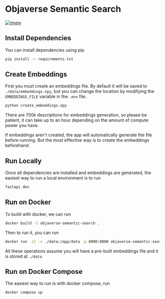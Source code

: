 # Objaverse Semantic Search

[![mypy](https://github.com/Hal51AI/ObjaverseSemanticSearch/actions/workflows/mypy.yml/badge.svg)](https://github.com/Hal51AI/ObjaverseSemanticSearch/actions/workflows/mypy.yml)

## Install Dependencies

You can install dependencies using pip

```bash
pip install -r requirements.txt
```

## Create Embeddings

First you must create an embeddings file. By default it will be saved to `./data/embeddings.npy`, but you can change the location by modifying the `EMBEDDINGS_FILE` variable in the `.env` file.

```bash
python create_embeddings.npy
```

There are 700k descriptions for embeddings generation, so please be patient, it can take up to an hour depending on the amount of compute power you have.

If embeddings aren't created, the app will automatically generate the file before running. But the most effective way is to create the embeddings beforehand. 

## Run Locally

Once all dependencies are installed and embeddings are generated, the easiest way to run a local environment is to run

```bash
fastapi dev
```

## Run on Docker

To build with docker, we can run

```bash
docker build -t objaverse-semantic-search .
```

Then to run it, you can run

```bash
docker run -it -v ./data:/app/data -p 8000:8000 objaverse-semantic-search
```

All these operations assume you will have a pre-built embeddings file and it is stored at `./data`

## Run on Docker Compose

The easiest way to run is with docker compose, run

```bash
docker compose up
```
